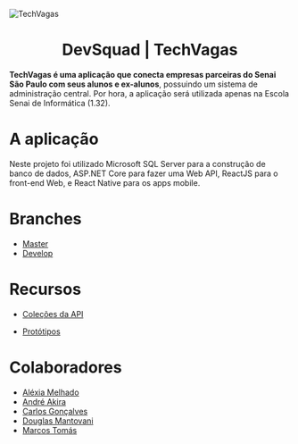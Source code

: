 ![TechVagas](https://cdn.discordapp.com/attachments/744972164683530392/756149088046809098/Screenshot_2020-09-17_Apresentacao_do_PowerPoint_-_Apresentacao_API_BD_pdf.png "DevSquad | TechVagas")

<h1 align="center">
DevSquad | TechVagas
</h1>


**TechVagas é uma aplicação que conecta empresas parceiras do Senai São Paulo com seus alunos e ex-alunos**, possuindo um sistema de administração central. Por hora, a aplicação será utilizada apenas na Escola Senai de Informática (1.32).

# A aplicação
Neste projeto foi utilizado Microsoft SQL Server para a construção de banco de dados, ASP.NET Core para fazer uma Web API, ReactJS para
o front-end Web, e React Native para os apps mobile.

# Branches 

* [Master](https://github.com/CBGoncalves/senai-3s2020-t3-DevSquad "Master")
* [Develop](https://github.com/CBGoncalves/senai-3s2020-t3-DevSquad/tree/develop "Develop")

# Recursos

* [Coleções da API](https://devsquads.postman.co/collections/10424732-01242ba0-648d-4a19-b7da-5665798ea7c8?version=latest&workspace=203e9389-078b-4a9e-970a-43dc12a77b3e "Testes do Postman")

* [Protótipos](https://www.figma.com/file/xJuQEfn369JbCukI7in3mV/TechVagas?node-id=0%3A1 "Protótipos das telas de alta e baixa fideldade no Figma")


# Colaboradores

* [Aléxia Melhado](https://github.com/alexiamelhado18 "Aléxia Melhado")
* [André Akira](https://github.com/DevAndreAkira "André Akira")
* [Carlos Gonçalves](https://github.com/CBGoncalves "Carlos Gonçalves")
* [Douglas Mantovani](https://github.com/Douglasmantovani "Douglas Mantovani")
* [Marcos Tomás](https://github.com/marcostomas "Marcos Tomás")
